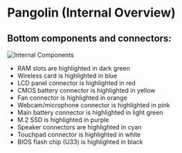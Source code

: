 # Pangolin (Internal Overview)

## Bottom components and connectors:

![Internal Components](./img/components-highlighted.webp)

- RAM slots are highlighted in dark green
- Wireless card is highlighted in blue
- LCD panel connector is highlighted in red
- CMOS battery connector is highlighted in yellow
- Fan connector is highlighted in orange
- Webcam/microphone connector is highlighted in pink
- Main battery connector is highlighted in light green
- M.2 SSD is highlighted in purple
- Speaker connectors are highlighted in cyan
- Touchpad connector is highlighted in white
- BIOS flash chip (U33) is highlighted in black
